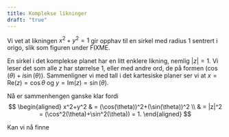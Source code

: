 ```yaml
---
title: Komplekse likninger
draft: "true"
---
```

Vi vet at likningen $x^2 + y^2 = 1$ gir opphav til en sirkel med radius $1$ sentrert i origo, slik som figuren under FIXME.

En sirkel i det komplekse planet har en litt enklere likning, nemlig $|z| = 1$. Vi leser det som alle $z$ har størrelse $1$, eller med andre ord, de på formen $(\cos(\theta)+i\sin(\theta))$. Sammenligner vi med tall i det kartesiske planer ser vi at $x = \text{Re}(z) = \cos\theta$ og $y =\text{Im}(z) = \sin(\theta)$. 

Nå er sammenhengen ganske klar fordi
$$
\begin{aligned} 
x^2+y^2 & = (\cos(\theta))^2+(\sin(\theta))^2 \\ & = |z|^2 = (\cos^2(\theta)+\sin^2(\theta)) = 1.
\end{aligned} 
$$

Kan vi nå finne